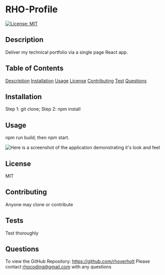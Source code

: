 # RHO-Profile

[![License: MIT](https://img.shields.io/badge/License-MIT-yellow.svg)](https://opensource.org/licenses/MIT)

## Description <a id="description"></a>

Deliver my technical portfolio via a single page React app.

## Table of Contents

[Description](#description)
[Installation](#installation)
[Usage](#usage)
[License](#license)
[Contributing](#contributing)
[Test](#tests)
[Questions](#questions)

## Installation <a id="installation"></a>

Step 1: git clone; Step 2: npm install

## Usage <a id="usage"></a>

npm run build; then npm start.


![Here is a screenshot of the application demonstrating it's look and feel](./Assets/screenshot.png)

## License <a id="license"></a>

MIT

## Contributing <a id="contributing"></a>

Anyone may clone or contribute

## Tests <a id="tests"></a>

Test thoroughly

## Questions <a id="questions"></a>

To view the GitHub Repository: https://github.com/rhoverholt
Please contact rhocoding@gmail.com with any questions
